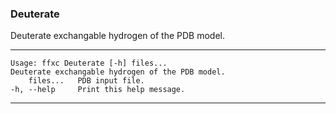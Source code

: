 ### Deuterate

Deuterate exchangable hydrogen of the PDB model.

---
```
Usage: ffxc Deuterate [-h] files...
Deuterate exchangable hydrogen of the PDB model.
    files...   PDB input file.
-h, --help     Print this help message.
```
---
